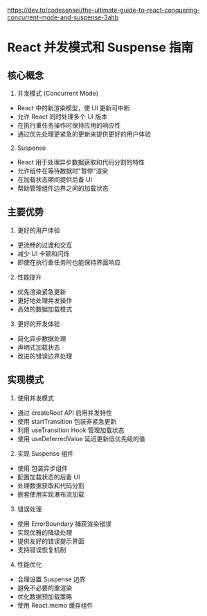 https://dev.to/codesensei/the-ultimate-guide-to-react-conquering-concurrent-mode-and-suspense-3ahb

# React 并发模式和 Suspense 指南

## 核心概念

1. 并发模式 (Concurrent Mode)
- React 中的新渲染模型，使 UI 更新可中断
- 允许 React 同时处理多个 UI 版本
- 在执行重任务操作时保持应用的响应性
- 通过优先处理更紧急的更新来提供更好的用户体验

2. Suspense
- React 用于处理异步数据获取和代码分割的特性
- 允许组件在等待数据时"暂停"渲染
- 在加载状态期间提供后备 UI
- 帮助管理组件边界之间的加载状态

## 主要优势

1. 更好的用户体验
- 更流畅的过渡和交互
- 减少 UI 卡顿和闪烁
- 即使在执行重任务时也能保持界面响应

2. 性能提升
- 优先渲染紧急更新
- 更好地处理并发操作
- 高效的数据加载模式

3. 更好的开发体验
- 简化异步数据处理
- 声明式加载状态
- 改进的错误边界处理

## 实现模式

1. 使用并发模式
- 通过 createRoot API 启用并发特性
- 使用 startTransition 包装非紧急更新
- 利用 useTransition Hook 管理加载状态
- 使用 useDeferredValue 延迟更新低优先级的值

2. 实现 Suspense 组件
- 使用 <Suspense fallback={...}> 包装异步组件
- 配置加载状态的后备 UI
- 处理数据获取和代码分割
- 嵌套使用实现瀑布流加载

3. 错误处理
- 使用 ErrorBoundary 捕获渲染错误
- 实现优雅的降级处理
- 提供友好的错误提示界面
- 支持错误恢复机制

4. 性能优化
- 合理设置 Suspense 边界
- 避免不必要的重渲染
- 优化数据预加载策略
- 使用 React.memo 缓存组件

